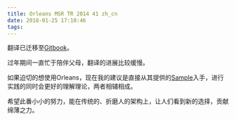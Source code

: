 ```yaml
---
title: Orleans MSR TR 2014 41 zh_cn
date: 2018-01-25 17:10:46
tags:
---
```


翻译已迁移至[Gitbook](https://shinesmile.gitbooks.io/orleans-msr-tr-2014-41-zh_cn/content/)。

过年期间一直忙于陪伴父母，翻译的进展比较缓慢。

如果迫切的想使用Orleans，现在我的建议是直接从其提供的[Sample](https://github.com/dotnet/orleans/tree/master/Samples)入手，进行实践的同时会更好的理解理论，两者相辅相成。

希望此番小小的努力，能在传统的、折磨人的架构上，让人们看到新的选择，贡献绵薄之力。